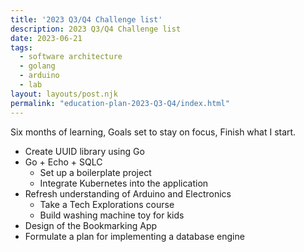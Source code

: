 ```yaml
---
title: '2023 Q3/Q4 Challenge list'
description: 2023 Q3/Q4 Challenge list 
date: 2023-06-21
tags:
  - software architecture
  - golang
  - arduino
  - lab
layout: layouts/post.njk
permalink: "education-plan-2023-Q3-Q4/index.html"
---
```


Six months of learning, Goals set to stay on focus, Finish what I start. 


- Create UUID library using Go
- Go + Echo + SQLC 
	- Set up a boilerplate project
	- Integrate Kubernetes into the application
- Refresh understanding of Arduino and Electronics
	- Take a Tech Explorations course
	- Build washing machine toy for kids
- Design of the Bookmarking App
- Formulate a plan for implementing a database engine

